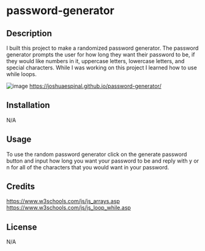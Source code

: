 # password-generator

## Description

I built this project to make a randomized password generator.
The password generator prompts the user for how long they want their password to be,
if they would like numbers in it, uppercase letters, lowercase letters, and special characters.
While I was working on this project I learned how to use while loops.

![image](https://user-images.githubusercontent.com/113878623/193182525-b833e9e7-f6fb-4bdd-a217-fa3cd7c3b42c.png)
https://joshuaespinal.github.io/password-generator/

## Installation

N/A

## Usage

To use the random password generator click on the generate password button and input how long you want your password to be and reply with y or n for all of the characters that you would want in your password.

## Credits

https://www.w3schools.com/js/js_arrays.asp
https://www.w3schools.com/js/js_loop_while.asp

## License
N/A
